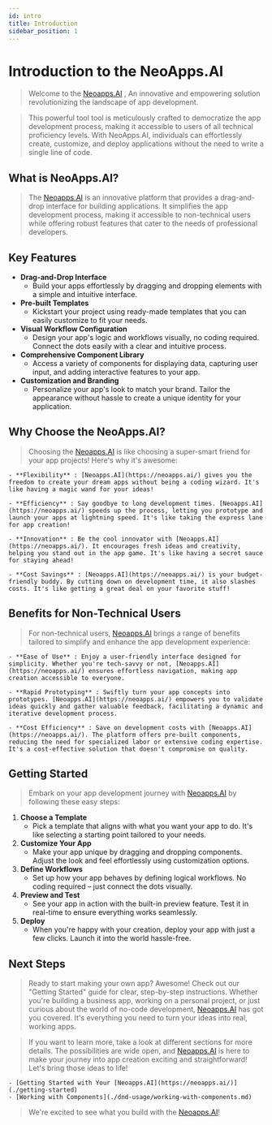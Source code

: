 ```yaml
---
id: intro
title: Introduction
sidebar_position: 1
---
```


# Introduction to the NeoApps.AI

> Welcome to the [Neoapps.AI](https://neoapps.ai/) , An innovative and empowering solution revolutionizing the landscape of app development.

> This powerful tool tool is meticulously crafted to democratize the app development process, making it accessible to users of all technical proficiency levels. With NeoApps.AI, individuals can effortlessly create, customize, and deploy applications without the need to write a single line of code.

## What is NeoApps.AI?

> The [Neoapps.AI](https://neoapps.ai/) is an innovative platform that provides a drag-and-drop interface for building applications. It simplifies the app development process, making it accessible to non-technical users while offering robust features that cater to the needs of professional developers.

<!-- ![Docusaurus logo](/img/neoapps_ai_logo.png) -->

## Key Features

- **Drag-and-Drop Interface**
    - Build your apps effortlessly by dragging and dropping elements with a simple and intuitive interface.
- **Pre-built Templates**
    - Kickstart your project using ready-made templates that you can easily customize to fit your needs.
- **Visual Workflow Configuration**
    - Design your app's logic and workflows visually, no coding required. Connect the dots easily with a clear and intuitive process.
- **Comprehensive Component Library**
    - Access a variety of components for displaying data, capturing user input, and adding interactive features to your app.
- **Customization and Branding**
    - Personalize your app's look to match your brand. Tailor the appearance without hassle to create a unique identity for your application.

<!-- ![Docusaurus logo](/img/neoapps_ai_logo.png) -->

## Why Choose the NeoApps.AI?

> Choosing the [Neoapps.AI](https://neoapps.ai/) is like choosing a super-smart friend for your app projects! Here's why it's awesome:

    - **Flexibility** : [Neoapps.AI](https://neoapps.ai/) gives you the freedom to create your dream apps without being a coding wizard. It's like having a magic wand for your ideas!

    - **Efficiency** : Say goodbye to long development times. [Neoapps.AI](https://neoapps.ai/) speeds up the process, letting you prototype and launch your apps at lightning speed. It's like taking the express lane for app creation!

    - **Innovation** : Be the cool innovator with [Neoapps.AI](https://neoapps.ai/). It encourages fresh ideas and creativity, helping you stand out in the app game. It's like having a secret sauce for staying ahead!

    - **Cost Savings** : [Neoapps.AI](https://neoapps.ai/) is your budget-friendly buddy. By cutting down on development time, it also slashes costs. It's like getting a great deal on your favorite stuff!

<!-- ![Docusaurus logo](/img/neoapps_ai_logo.png) -->

## Benefits for Non-Technical Users

> For non-technical users, [Neoapps.AI](https://neoapps.ai/) brings a range of benefits tailored to simplify and enhance the app development experience:

    - **Ease of Use** : Enjoy a user-friendly interface designed for simplicity. Whether you're tech-savvy or not, [Neoapps.AI](https://neoapps.ai/) ensures effortless navigation, making app creation accessible to everyone.

    - **Rapid Prototyping** : Swiftly turn your app concepts into prototypes. [Neoapps.AI](https://neoapps.ai/) empowers you to validate ideas quickly and gather valuable feedback, facilitating a dynamic and iterative development process.

    - **Cost Efficiency** : Save on development costs with [Neoapps.AI](https://neoapps.ai/). The platform offers pre-built components, reducing the need for specialized labor or extensive coding expertise. It's a cost-effective solution that doesn't compromise on quality.

## Getting Started 

> Embark on your app development journey with [Neoapps.AI](https://neoapps.ai/) by following these easy steps:

1.    **Choose a Template**
        - Pick a template that aligns with what you want your app to do. It's like selecting a starting point tailored to your needs.
2.   **Customize Your App**
        - Make your app unique by dragging and dropping components. Adjust the look and feel effortlessly using customization options.
3.   **Define Workflows**
        - Set up how your app behaves by defining logical workflows. No coding required – just connect the dots visually.
4.   **Preview and Test**
        - See your app in action with the built-in preview feature. Test it in real-time to ensure everything works seamlessly.
5.   **Deploy**
        - When you're happy with your creation, deploy your app with just a few clicks. Launch it into the world hassle-free.

## Next Steps

> Ready to start making your own app? Awesome! Check out our "Getting Started" guide for clear, step-by-step instructions. Whether you're building a business app, working on a personal project, or just curious about the world of no-code development, [Neoapps.AI](https://neoapps.ai/) has got you covered. It's everything you need to turn your ideas into real, working apps.

> If you want to learn more, take a look at different sections for more details. The possibilities are wide open, and [Neoapps.AI](https://neoapps.ai/) is here to make your journey into app creation exciting and straightforward! Let's bring those ideas to life!

    - [Getting Started with Your [Neoapps.AI](https://neoapps.ai/)](./getting-started)
    - [Working with Components](./dnd-usage/working-with-components.md)
<!-- - [Advanced Configuration for Technical Users](./dnd-usage/) -->

> We're excited to see what you build with the [Neoapps.AI](https://neoapps.ai/)!